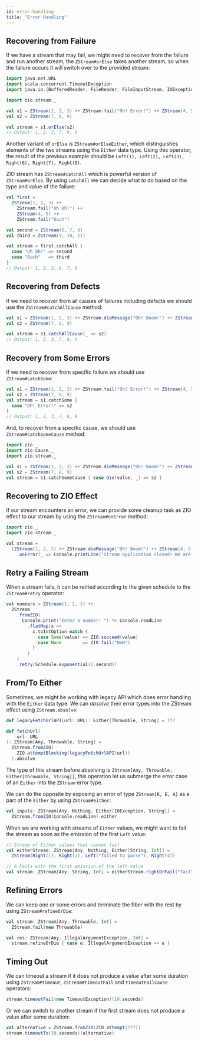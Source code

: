 ```yaml
---
id: error-handling
title: "Error Handling"
---
```


## Recovering from Failure

If we have a stream that may fail, we might need to recover from the failure and run another stream, the `ZStream#orElse` takes another stream, so when the failure occurs it will switch over to the provided stream:

```scala mdoc:invisible
import java.net.URL
import scala.concurrent.TimeoutException
import java.io.{BufferedReader, FileReader, FileInputStream, IOException}
```

```scala mdoc:silent:nest
import zio.stream._

val s1 = ZStream(1, 2, 3) ++ ZStream.fail("Oh! Error!") ++ ZStream(4, 5)
val s2 = ZStream(7, 8, 9)

val stream = s1.orElse(s2)
// Output: 1, 2, 3, 7, 8, 9
```

Another variant of `orElse` is `ZStream#orElseEither`, which distinguishes elements of the two streams using the `Either` data type. Using this operator, the result of the previous example should be `Left(1), Left(2), Left(3), Right(6), Right(7), Right(8)`.

ZIO stream has `ZStream#catchAll` which is powerful version of `ZStream#orElse`. By using `catchAll` we can decide what to do based on the type and value of the failure:

```scala mdoc:silent:nest
val first =
  ZStream(1, 2, 3) ++
    ZStream.fail("Uh Oh!") ++
    ZStream(4, 5) ++
    ZStream.fail("Ouch")

val second = ZStream(6, 7, 8)
val third = ZStream(9, 10, 11)

val stream = first.catchAll {
  case "Uh Oh!" => second
  case "Ouch"   => third
}
// Output: 1, 2, 3, 6, 7, 8
```

## Recovering from Defects

If we need to recover from all causes of failures including defects we should use the `ZStream#catchAllCause` method:

```scala mdoc:silent:nest
val s1 = ZStream(1, 2, 3) ++ ZStream.dieMessage("Oh! Boom!") ++ ZStream(4, 5)
val s2 = ZStream(7, 8, 9)

val stream = s1.catchAllCause(_ => s2)
// Output: 1, 2, 3, 7, 8, 9
```

## Recovery from Some Errors

If we need to recover from specific failure we should use `ZStream#catchSome`:

```scala mdoc:silent:nest
val s1 = ZStream(1, 2, 3) ++ ZStream.fail("Oh! Error!") ++ ZStream(4, 5)
val s2 = ZStream(7, 8, 9)
val stream = s1.catchSome {
  case "Oh! Error!" => s2
}
// Output: 1, 2, 3, 7, 8, 9
```

And, to recover from a specific cause, we should use `ZStream#catchSomeCause` method:

```scala mdoc:silent:nest
import zio._
import zio.Cause._
import zio.stream._

val s1 = ZStream(1, 2, 3) ++ ZStream.dieMessage("Oh! Boom!") ++ ZStream(4, 5)
val s2 = ZStream(7, 8, 9)
val stream = s1.catchSomeCause { case Die(value, _) => s2 }
```

## Recovering to ZIO Effect

If our stream encounters an error, we can provide some cleanup task as ZIO effect to our stream by using the `ZStream#onError` method:

```scala mdoc:silent:nest
import zio._
import zio.stream._

val stream = 
  (ZStream(1, 2, 3) ++ ZStream.dieMessage("Oh! Boom!") ++ ZStream(4, 5))
    .onError(_ => Console.printLine("Stream application closed! We are doing some cleanup jobs.").orDie)
```

## Retry a Failing Stream

When a stream fails, it can be retried according to the given schedule to the `ZStream#retry` operator:

```scala mdoc:silent:nest
val numbers = ZStream(1, 2, 3) ++ 
  ZStream
    .fromZIO(
      Console.print("Enter a number: ") *> Console.readLine
        .flatMap(x =>
          x.toIntOption match {
            case Some(value) => ZIO.succeed(value)
            case None        => ZIO.fail("NaN")
          }
        )
    )
    .retry(Schedule.exponential(1.second))
```

## From/To Either

Sometimes, we might be working with legacy API which does error handling with the `Either` data type. We can _absolve_ their error types into the ZStream effect using `ZStream.absolve`:

```scala mdoc:silent:nest
def legacyFetchUrlAPI(url: URL): Either[Throwable, String] = ???

def fetchUrl(
    url: URL
): ZStream[Any, Throwable, String] = 
  ZStream.fromZIO(
    ZIO.attemptBlocking(legacyFetchUrlAPI(url))
  ).absolve
```

The type of this stream before absolving is `ZStream[Any, Throwable, Either[Throwable, String]]`, this operation let us submerge the error case of an `Either` into the `ZStream` error type.

We can do the opposite by exposing an error of type `ZStream[R, E, A]` as a part of the `Either` by using `ZStream#either`:

```scala mdoc:silent:nest
val inputs: ZStream[Any, Nothing, Either[IOException, String]] = 
  ZStream.fromZIO(Console.readLine).either
```

When we are working with streams of `Either` values, we might want to fail the stream as soon as the emission of the first `Left` value:

```scala mdoc:silent:nest
// Stream of Either values that cannot fail
val eitherStream: ZStream[Any, Nothing, Either[String, Int]] =
  ZStream(Right(1), Right(2), Left("failed to parse"), Right(4))

// A Fails with the first emission of the left value
val stream: ZStream[Any, String, Int] = eitherStream.rightOrFail("fail")
```

## Refining Errors

We can keep one or some errors and terminate the fiber with the rest by using `ZStream#refineOrDie`:

```scala mdoc:silent:nest
val stream: ZStream[Any, Throwable, Int] =
  ZStream.fail(new Throwable)

val res: ZStream[Any, IllegalArgumentException, Int] =
  stream.refineOrDie { case e: IllegalArgumentException => e }
```

## Timing Out

We can timeout a stream if it does not produce a value after some duration using `ZStream#timeout`, `ZStream#timeoutFail` and `timeoutFailCause` operators:

```scala mdoc:silent:nest
stream.timeoutFail(new TimeoutException)(10.seconds)
```

Or we can switch to another stream if the first stream does not produce a value after some duration:

```scala mdoc:silent:nest
val alternative = ZStream.fromZIO(ZIO.attempt(???))
stream.timeoutTo(10.seconds)(alternative)
```
